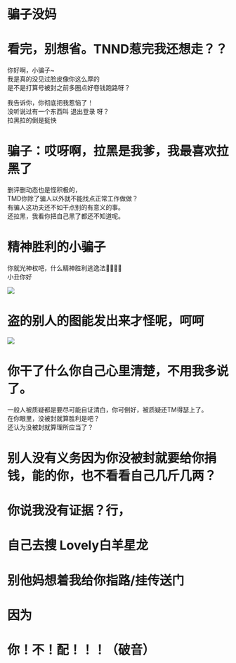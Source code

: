# 骗子没妈
# 看完，别想省。TNND惹完我还想走？？

你好啊，小骗子~<br>
我是真的没见过脸皮像你这么厚的<br>
是不是打算号被封之前多圈点好卷钱跑路呀？<br>

我告诉你，你彻底把我惹恼了！<br>
没听说过有一个东西叫 退出登录 呀？<br>
拉黑拉的倒是挺快<br>

# 骗子：哎呀啊，拉黑是我爹，我最喜欢拉黑了

删评删动态也是怪积极的，<br>
TMD你除了骗人以外就不能找点正常工作做做？<br>
有骗人这功夫还不如干点别的有意义的事。<br>
还拉黑，我看你把自己黑了都还不知道呢。<br>

# 精神胜利的小骗子

你就光神权吧，什么精神胜利逃逸法🤣🤣🤣😋<br>
小丑你好

![](https://qg46.github.io/bilibili/item/pzmm/R%28L~I$B}@6[7_9S{1BL7}W7.jpg)

# 盗的别人的图能发出来才怪呢，呵呵

![](https://qg46.github.io/bilibili/item/pzmm/NAFTJZI9SH3AQ4F~[G2[X_0.jpg)

# 你干了什么你自己心里清楚，不用我多说了。

一般人被质疑都是要尽可能自证清白，你可倒好，被质疑还TM得瑟上了。<br>
在你眼里，没被封就算胜利是吧？<br>
还认为没被封就算理所应当了？<br>

# 别人没有义务因为你没被封就要给你捐钱，能的你，也不看看自己几斤几两？



# 你说我没有证据？行，
# 自己去搜 Lovely白羊星龙
# 别他妈想着我给你指路/挂传送门
# 因为
# 你！不！配！！！（破音）
